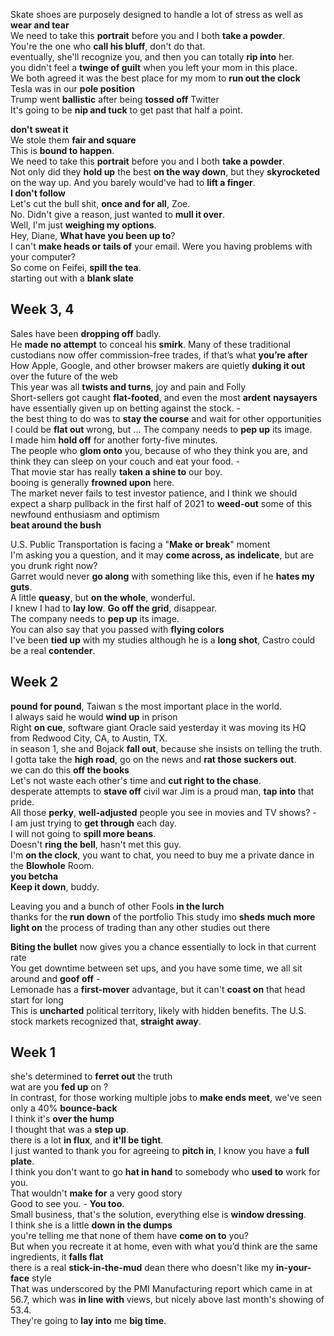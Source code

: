 Skate shoes are purposely designed to handle a lot of stress as well as **wear and tear**  
We need to take this **portrait** before you and I both **take a powder**.  
You're the one who **call his bluff**, don't do that.  
eventually, she'll recognize you, and then you can totally **rip into** her.  
you didn't feel a **twinge of guilt** when you left your mom in this place.  
We both agreed it was the best place for my mom to **run out the clock**  
Tesla was in our **pole position**  
Trump went **ballistic** after being **tossed off** Twitter  
It's going to be **nip and tuck** to get past that half a point.  

**don't sweat it**  
We stole them **fair and square**  
This is **bound to happen**.  
We need to take this **portrait** before you and I both **take a powder**.  
Not only did they **hold up** the best **on the way down**, but they **skyrocketed** on the way up. And you barely would've had to **lift a finger**.  
**I don't follow**  
Let's cut the bull shit, **once and for all**, Zoe.  
No. Didn't give a reason, just wanted to **mull it over**.  
Well, I'm just **weighing my options**.  
Hey, Diane, **What have you been up to**?  
I can't **make heads or tails of** your email. Were you having problems with your computer?  
So come on Feifei, **spill the tea**.  
starting out with a **blank slate**  

## Week 3, 4 

Sales have been **dropping off** badly.  
He **made no attempt** to conceal his **smirk**.  Many of these traditional custodians now offer commission-free trades, if that’s what **you’re after**  
How Apple, Google, and other browser makers are quietly **duking it out** over the future of the web  
This year was all **twists and turns**, joy and pain and Folly  
Short-sellers got caught **flat-footed**, and even the most **ardent** **naysayers** have essentially given up on betting against the stock. -  
the best thing to do was to **stay the course** and wait for other opportunities  
I could be **flat out** wrong, but ... 
The company needs to **pep up** its image.  
I made him **hold off** for another forty-five minutes.  
The people who **glom onto** you, because of who they think you are, and think they can sleep on your couch and eat your food. -  
That movie star has really **taken a shine to** our boy.  
booing is generally **frowned upon** here.  
The market never fails to test investor patience, and I think we should expect a sharp pullback in the first half of 2021 to **weed-out** some of this newfound enthusiasm and optimism  
**beat around the bush**   

U.S. Public Transportation is facing a "**Make or break**" moment  
I'm asking you a question, and it may **come across, as** **indelicate**, but are you drunk right now?  
Garret would never **go along** with something like this, even if he **hates my guts**.  
A little **queasy**, but **on the whole**, wonderful.  
I knew I had to **lay low**. **Go off the grid**, disappear.  
The company needs to **pep up** its image.  
You can also say that you passed with **flying colors**  
I've been **tied up** with my studies
although he is a **long shot**, Castro could be a real **contender**.   

## Week 2

**pound for pound**, Taiwan s the most important place in the world.  
I always said he would **wind up** in prison  
Right **on cue**, software giant Oracle said yesterday it was moving its HQ from Redwood City, CA, to Austin, TX.  
in season 1, she and Bojack **fall out**, because she insists on telling the truth.  
I gotta take the **high road**, go on the news and **rat those suckers out**.  
we can do this **off the books**  
Let's not waste each other's time and **cut right to the chase**.  
desperate attempts to **stave off** civil war 
Jim is a proud man, **tap into** that pride.  
All those **perky**, **well-adjusted** people you see in movies and TV shows? -  
I am just trying to **get through** each day.  
I will not going to **spill more beans**.  
Doesn't **ring the bell**, hasn't met this guy.  
I'm **on the clock**, you want to chat, you need to buy me a private dance in the **Blowhole** Room.  
**you betcha**  
**Keep it down**, buddy.  

Leaving you and a bunch of other Fools **in the lurch**  
thanks for the **run down** of the portfolio 
This study imo **sheds much more light on** the process of trading than any other studies out there  

**Biting the bullet** now gives you a chance essentially to lock in that current rate  
You get downtime between set ups, and you have some time, we all sit around and **goof off** -  
Lemonade has a **first-mover** advantage, but it can't **coast on** that head start for long  
This is **uncharted** political territory, likely with hidden benefits. The U.S. stock markets recognized that, **straight away**.  

## Week 1 

she's determined to **ferret out** the truth  
wat are you **fed up** on ?  
In contrast, for those working multiple jobs to **make ends meet**, we've seen only a 40% **bounce-back**  
I think it's **over the hump**  
I thought that was a **step up**.  
there is a lot **in flux**, and **it'll be tight**.  
I just wanted to thank you for agreeing to **pitch in**, I know you have a **full plate**.  
I think you don't want to go **hat in hand** to somebody who **used to** work for you.  
That wouldn't **make for** a very good story  
Good to see you. - **You too**.  
Small business, that's the solution, everything else is **window dressing**.  
I think she is a little **down in the dumps**  
you're telling me that none of them have **come on to** you?  
But when you recreate it at home, even with what you’d think are the same ingredients, it **falls flat**  
there is a real **stick-in-the-mud** dean there who doesn't like my **in-your-face** style  
That was underscored by the PMI Manufacturing report which came in at 56.7, which was **in line with** views, but nicely above last month's showing of 53.4.  
They're going to **lay into** me **big time**.  

